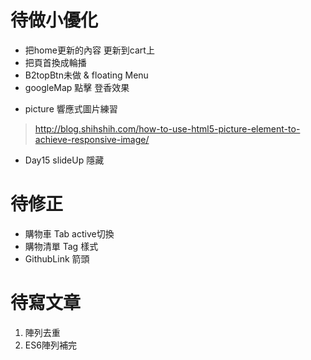 # 待做小優化
* 把home更新的內容 更新到cart上
* 把頁首換成輪播
* B2topBtn未做 & floating Menu
* googleMap 點擊 登香效果
- picture 響應式圖片練習
> http://blog.shihshih.com/how-to-use-html5-picture-element-to-achieve-responsive-image/
* Day15 slideUp 隱藏

# 待修正
* 購物車 Tab active切換
* 購物清單 Tag 樣式
* GithubLink 箭頭

# 待寫文章
1. 陣列去重
2. ES6陣列補完